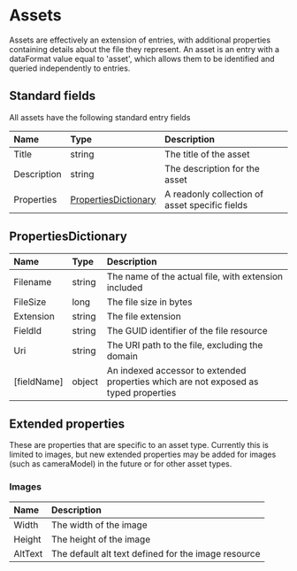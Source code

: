 # Assets

Assets are effectively an extension of entries, with additional properties containing details about the file they represent. An asset is an entry with a dataFormat value equal to 'asset', which allows them to be identified and queried independently to entries.

## Standard fields

All assets have the following standard entry fields

| Name | Type | Description |
| :--- | :--- | :---------- |
| Title | string | The title of the asset |
| Description | string | The description for the asset |
| Properties | [PropertiesDictionary](#PropertiesDictionary) | A readonly collection of asset specific fields |

## PropertiesDictionary

| Name | Type | Description |
| :--- | :--- | :---------- |
| Filename | string | The name of the actual file, with extension included |
| FileSize | long | The file size in bytes |
| Extension | string | The file extension |
| FieldId | string | The GUID identifier of the file resource |
| Uri | string | The URI path to the file, excluding the domain |
| [fieldName] | object | An indexed accessor to extended properties which are not exposed as typed properties |

## Extended properties

These are properties that are specific to an asset type. Currently this is limited to images, but new extended properties may be added for images (such as cameraModel) in the future or for other asset types.

### Images

| Name | Description |
| :--- | :---------- |
| Width | The width of the image |
| Height | The height of the image |
| AltText | The default alt text defined for the image resource |